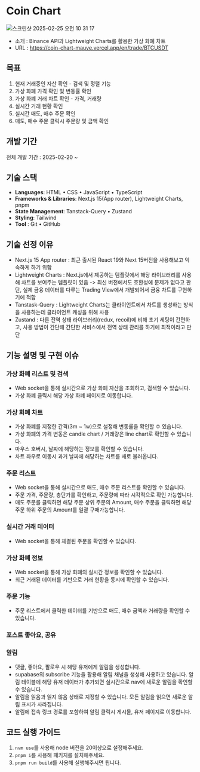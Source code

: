 # Coin Chart
![스크린샷 2025-02-25 오전 10 31 17](https://github.com/user-attachments/assets/b8d4fe0a-f91c-4ab0-9a69-d334c976a430)
- 소개 : Binance API과 Lightweight Charts를 활용한 가상 화폐 차트
- URL : <a href='https://coin-chart-mauve.vercel.app/en/trade/BTCUSDT'>https://coin-chart-mauve.vercel.app/en/trade/BTCUSDT</a>

## 목표
1. 현재 거래중인 자산 확인 - 검색 및 정렬 기능
2. 가상 화폐 가격 확인 및 변동률 확인
3. 가상 화폐 거래 차트 확인 - 가격, 거래량
4. 실시간 거래 현황 확인
5. 실시간 매도, 매수 주문 확인
6. 매도, 매수 주문 클릭시 주문량 및 금액 확인

## 개발 기간
  전체 개발 기간 : 2025-02-20 ~ <br>

## 기술 스택
- **Languages**: HTML • CSS • JavaScript • TypeScript
- **Frameworks & Libraries**: Next.js 15(App router), Lightweight Charts, pnpm
- **State Management**: Tanstack-Query • Zustand
- **Styling**: Tailwind
- **Tool** : Git • GitHub

## 기술 선정 이유

- Next.js 15 App router : 최근 출시된 React 19와 Next 15버전을 사용해보고 익숙하게 하기 위함
- Lightweight Charts : Next.js에서 제공하는 템플릿에서 해당 라이브러리를 사용해 차트를 보여주는 템플릿이 있음 -> 최신 버전에서도 호환성에 문제가 없다고 판단, 실제 금융 데이터를 다루는 Trading View에서 개발되어서 금융 차트를 구현하기에 적합
- Tanstask-Query : Lightweight Charts는 클라이언트에서 차트를 생성하는 방식을 사용하는데 클라이언트 캐싱을 위해 사용
- Zustand : 다른 전역 상태 라이브러리(redux, recoil)에 비해 초기 세팅이 간편하고, 사용 방법이 간단해 간단한 서비스에서 전역 상태 관리를 하기에 최적이라고 판단

## 기능 설명 및 구현 이슈

### 가상 화폐 리스트 및 검색
- Web socket을 통해 실시간으로 가상 화폐 자산을 조회하고, 검색할 수 있습니다.
- 가상 화폐 클릭시 해당 가상 화폐 페이지로 이동합니다.

### 가상 화폐 차트
- 가상 화폐를 지정한 간격(3m ~ 1w)으로 설정해 변동률을 확인할 수 있습니다.
- 가상 화폐의 가격 변동은 candle chart / 거래량은 line chart로 확인할 수 있습니다.
- 마우스 호버시, 날짜에 해당하는 정보를 확인할 수 있습니다.
- 차트 좌우로 이동시 과거 날짜에 해당하는 차트를 새로 불러옵니다.

### 주문 리스트
- Web socket을 통해 실시간으로 매도, 매수 주문 리스트를 확인할 수 있습니다.
- 주문 가격, 주문량, 총단가를 확인하고, 주문량에 따라 시각적으로 확인 가능합니다.
- 매도 주문를 클릭하면 해당 주문 상위 주문의 Amount, 매수 주문을 클릭하면 해당 주문 하위 주문의 Amount를 일괄 구매가능합니다.

### 실시간 거래 데이터
- Web socket을 통해 체결된 주문을 확인할 수 있습니다.

### 가상 화폐 정보
- Web socket을 통해 가상 화폐의 실시간 정보를 확인할 수 있습니다.
- 최근 거래된 데이터를 기반으로 거래 현황을 동시에 확인할 수 있습니다.

### 주문 기능
- 주문 리스트에서 클릭한 데이터를 기반으로 매도, 매수 금액과 거래량을 확인할 수 있습니다.

### 포스트 좋아요, 공유

### 알림
- 댓글, 좋아요, 팔로우 시 해당 유저에게 알림을 생성합니다.
- supabase의 subscribe 기능을 활용해 알림 채널을 생성해 사용하고 있습니다. 알림 테이블에 해당 유저 데이터가 추가되면 실시간으로 nav에 새로운 알림을 확인할 수 있습니다.
- 알림을 읽음과 읽지 않음 상태로 지정할 수 있습니다. 모든 알림을 읽으면 새로운 알림 표시가 사라집니다.
- 알림에 접속 링크 경로를 포함하여 알림 클릭시 게시물, 유저 페이지로 이동합니다.

## 코드 실행 가이드

1. `nvm use`를 사용해 node 버전을 20이상으로 설정해주세요.
2. `pnpm i`를 사용해 패키지를 설치해주세요.
3. `pnpm run build`를 사용해 실행해주시면 됩니다.

